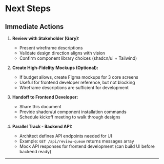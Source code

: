 # Next Steps

## Immediate Actions

1. **Review with Stakeholder (Gary):**
   - Present wireframe descriptions
   - Validate design direction aligns with vision
   - Confirm component library choices (shadcn/ui + Tailwind)

2. **Create High-Fidelity Mockups (Optional):**
   - If budget allows, create Figma mockups for 3 core screens
   - Useful for frontend developer reference, but not blocking
   - Wireframe descriptions are sufficient for development

3. **Handoff to Frontend Developer:**
   - Share this document
   - Provide shadcn/ui component installation commands
   - Schedule kickoff meeting to walk through designs

4. **Parallel Track - Backend API:**
   - Architect defines API endpoints needed for UI
   - Example: `GET /api/review-queue` returns messages array
   - Mock API responses for frontend development (can build UI before backend ready)

---

